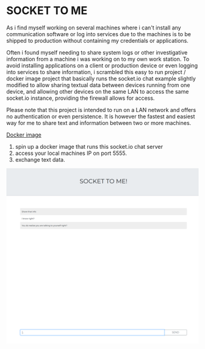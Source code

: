 # SOCKET TO ME

As i find myself working on several machines where i can't install any communication software or log into services due to the machines is to be shipped to production without containing my credentials or applications.

Often i found myself needing to share system logs or other investigative information from a machine i was working on to my own work station.
To avoid installing applications on a client or production device or even logging into services to share information, i scrambled this easy to run project / docker image project that basically runs the socket.io chat example slightly modified to allow sharing textual data between devices running from one device, and allowing other devices on the same LAN to access the same socket.io instance, providing the firewall allows for access.

Please note that this project is intended to run on a LAN network and offers no authentication or even persistence.
It is however the fastest and easiest way for me to share text and information between two or more machines.


[Docker image](https://hub.docker.com/r/null4bl3/socket-to-me/)


1. spin up a docker image that runs this socket.io chat server
2. access your local machines IP on port 5555.
3. exchange text data.


![alt text](https://raw.githubusercontent.com/null4bl3/socket-to-me/master/scrot.png "Scrot")
